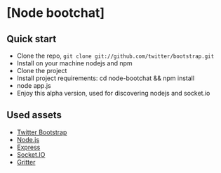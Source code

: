 [Node bootchat]
=============

Quick start
-----------

- Clone the repo, `git clone git://github.com/twitter/bootstrap.git`
- Install on your machine nodejs and npm
- Clone the project
- Install project requirements: cd node-bootchat && npm install
- node app.js
- Enjoy this alpha version, used for discovering nodejs and socket.io

Used assets
-----------

- [Twitter Bootstrap](http://twitter.github.com/bootstrap/)
- [Node.js](http://nodejs.org/)
- [Express](http://expressjs.com/)
- [Socket.IO](http://socket.io/)
- [Gritter](https://github.com/jboesch/Gritter/)